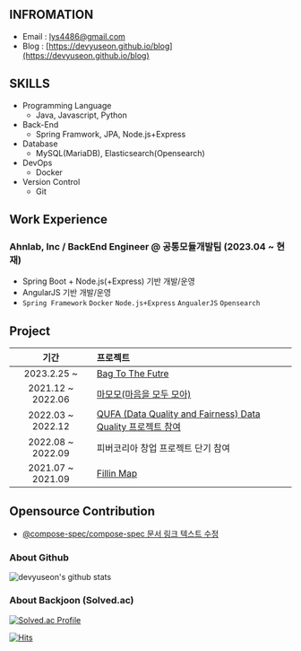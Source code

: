 ## INFROMATION

- Email : lys4486@gmail.com
- Blog : [https://devyuseon.github.io/blog](https://devyuseon.github.io/blog)

## SKILLS

- Programming Language
  - Java, Javascript, Python 
- Back-End
  - Spring Framwork, JPA, Node.js+Express
- Database
  - MySQL(MariaDB), Elasticsearch(Opensearch)
- DevOps
  - Docker
- Version Control
  - Git

## Work Experience
### Ahnlab, Inc / BackEnd Engineer @ 공통모듈개발팀 (2023.04 ~ 현재)
- Spring Boot + Node.js(+Express) 기반 개발/운영
- AngularJS 기반 개발/운영
- `Spring Framework` `Docker` `Node.js+Express` `AngualerJS` `Opensearch`

## Project
| 기간	 | 프로젝트 |
| :--: | :--|
| 2023.2.25 ~	 | [Bag To The Futre](https://github.com/backtothefuture-team/backtothefuture-backend)	 |
| 2021.12 ~ 2022.06	 | [마모모(마음을 모두 모아)](https://github.com/2E2I/mamomo-server)	 | 
| 2022.03 ~ 2022.12	 | [QUFA (Data Quality and Fairness) Data Quality 프로젝트 참여](https://gitlab.com/qufa)	 | 	
| 2022.08 ~ 2022.09	 | 피버코리아 창업 프로젝트 단기 참여	 | 	
| 2021.07 ~ 2021.09	 | [Fillin Map](https://github.com/HSUITContestTeam/fillin-map)	 | 

## Opensource Contribution
- [@compose-spec/compose-spec 문서 링크 텍스트 수정](https://github.com/compose-spec/compose-spec/pull/454)
 
<!-- ### Blog Posts -->
<!-- RECENT POST START -->

<!-- RECENT POST END -->

<!--
**yuseon-Lim/yuseon-Lim** is a ✨ _special_ ✨ repository because its `README.md` (this file) appears on your GitHub profile.

Here are some ideas to get you started:

- 🔭 I’m currently working on ...
- 🌱 I’m currently learning ...
- 👯 I’m looking to collaborate on ...
- 🤔 I’m looking for help with ...
- 💬 Ask me about ...
- 📫 How to reach me: ...
- 😄 Pronouns: ...
- ⚡ Fun fact: ...
-->

### About Github
![devyuseon's github stats](https://github-readme-stats.vercel.app/api?username=devyuseon&show_icons=true&theme=radical&count_private=true)

### About Backjoon (Solved.ac)
[![Solved.ac Profile](http://mazassumnida.wtf/api/v2/generate_badge?boj=lys4486)](https://solved.ac/lys4486/)

<!-- [![mazandi profile](http://mazandi.herokuapp.com/api?handle=lys4486&theme=warm)](https://solved.ac/lys4486/) -->

[![Hits](https://hits.seeyoufarm.com/api/count/incr/badge.svg?url=https%3A%2F%2Fgithub.com%2Fyuseon-Lim&count_bg=%2379C83D&title_bg=%23555555&icon=&icon_color=%23E7E7E7&title=hits&edge_flat=false)](https://hits.seeyoufarm.com)
